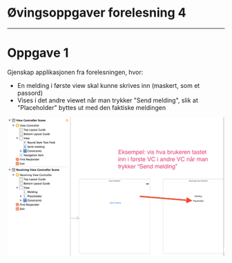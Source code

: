 # Øvingsoppgaver forelesning 4

---

# Oppgave 1
Gjenskap applikasjonen fra forelesningen, hvor:

* En melding i første view skal kunne skrives inn (maskert, som et passord)
* Vises i det andre viewet når man trykker "Send melding", slik at "Placeholder" byttes ut med den faktiske meldingen

![](img/vc-communication2.png)